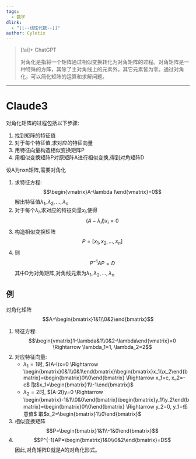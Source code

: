 ```yaml
---
tags: 
  - 数学
dlink:
  - "[[--线性代数--]]"
author: Cyletix
---
```

> [!ai]+ ChatGPT
>
> 对角化是指将一个矩阵通过相似变换转化为对角矩阵的过程。对角矩阵是一种特殊的方阵，其除了主对角线上的元素外，其它元素皆为零。通过对角化，可以简化矩阵的运算和求解问题。

---
# Claude3
对角化矩阵的过程包括以下步骤:

1. 找到矩阵的特征值
2. 对于每个特征值,求对应的特征向量
3. 用特征向量构造相似变换矩阵P
4. 用相似变换矩阵P对原矩阵A进行相似变换,得到对角矩阵D

设A为nxn矩阵,需要对角化
1. 求特征方程: $$\begin{vmatrix}A-\lambda I\end{vmatrix}=0$$解出特征值$\lambda_1, \lambda_2, ..., \lambda_n$
2. 对于每个$\lambda_i$,求对应的特征向量$x_i$,使得 $$(A-\lambda_iI)x_i=0$$
3. 构造相似变换矩阵 $$P=[x_1, x_2, ..., x_n]$$
4. 则$$P^{-1}AP=D$$ 其中D为对角矩阵,对角线元素为$\lambda_1, \lambda_2, ..., \lambda_n$

## 例
对角化矩阵 $$A=\begin{bmatrix}1&1\\0&2\end{bmatrix}$$

1. 特征方程: $$\begin{vmatrix}1-\lambda&1\\0&2-\lambda\end{vmatrix}=0 \Rightarrow \lambda_1=1, \lambda_2=2$$
2. 对应特征向量:
    - $\lambda_1=1$时, $(A-I)x=0 \Rightarrow \begin{bmatrix}0&1\\0&1\end{bmatrix}\begin{bmatrix}x_1\\x_2\end{bmatrix}=\begin{bmatrix}0\\0\end{bmatrix} \Rightarrow x_1=c, x_2=-c$
    取$x_1=\begin{bmatrix}1\\-1\end{bmatrix}$
    - $\lambda_2=2$时, $(A-2I)y=0 \Rightarrow \begin{bmatrix}-1&1\\0&0\end{bmatrix}\begin{bmatrix}y_1\\y_2\end{bmatrix}=\begin{bmatrix}0\\0\end{bmatrix} \Rightarrow y_2=0, y_1=任意值$
    取$x_2=\begin{bmatrix}1\\0\end{bmatrix}$
3. 相似变换矩阵 $$P=\begin{bmatrix}1&1\\-1&0\end{bmatrix}$$
4. $$P^{-1}AP=\begin{bmatrix}1&0\\0&2\end{bmatrix}=D$$
因此,对角矩阵D就是A的对角化形式。
